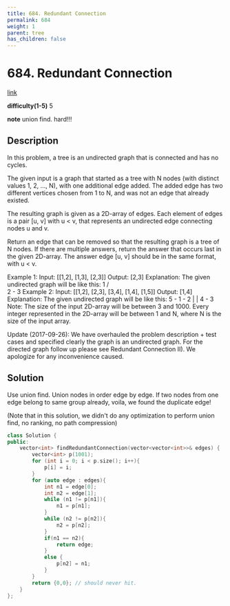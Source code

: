 ```yaml
---
title: 684. Redundant Connection
permalink: 684
weight: 1
parent: tree
has_children: false
---
```

# 684. Redundant Connection
[link](https://leetcode.com/problems/redundant-connection/)

**difficulty(1-5)**
5

**note**
union find. hard!!!

## Description
In this problem, a tree is an undirected graph that is connected and has no cycles.

The given input is a graph that started as a tree with N nodes (with distinct values 1, 2, ..., N), with one additional edge added. The added edge has two different vertices chosen from 1 to N, and was not an edge that already existed.

The resulting graph is given as a 2D-array of edges. Each element of edges is a pair [u, v] with u < v, that represents an undirected edge connecting nodes u and v.

Return an edge that can be removed so that the resulting graph is a tree of N nodes. If there are multiple answers, return the answer that occurs last in the given 2D-array. The answer edge [u, v] should be in the same format, with u < v.

Example 1:
Input: [[1,2], [1,3], [2,3]]
Output: [2,3]
Explanation: The given undirected graph will be like this:
  1
 / \
2 - 3
Example 2:
Input: [[1,2], [2,3], [3,4], [1,4], [1,5]]
Output: [1,4]
Explanation: The given undirected graph will be like this:
5 - 1 - 2
    |   |
    4 - 3
Note:
The size of the input 2D-array will be between 3 and 1000.
Every integer represented in the 2D-array will be between 1 and N, where N is the size of the input array.

Update (2017-09-26):
We have overhauled the problem description + test cases and specified clearly the graph is an undirected graph. For the directed graph follow up please see Redundant Connection II). We apologize for any inconvenience caused.

## Solution
Use union find. 
Union nodes in order edge by edge. If two nodes from one edge belong to same group already, voila, we found the duplicate edge!

(Note that in this solution, we didn't do any optimization to perform union find, no ranking, no path compression)

```c++
class Solution {
public:
    vector<int> findRedundantConnection(vector<vector<int>>& edges) {
        vector<int> p(1001);
        for (int i = 0; i < p.size(); i++){
            p[i] = i;
        }
        for (auto edge : edges){
            int n1 = edge[0];
            int n2 = edge[1];
            while (n1 != p[n1]){
                n1 = p[n1];
            }
            while (n2 != p[n2]){
                n2 = p[n2];
            }
            if(n1 == n2){
                return edge;
            }
            else {
                p[n2] = n1;
            }
        }
        return {0,0}; // should never hit.
    }
};
```